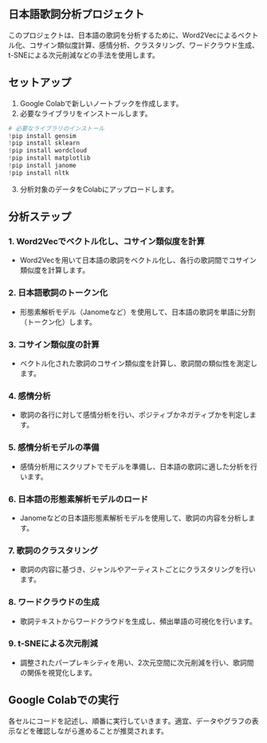 


## 日本語歌詞分析プロジェクト

このプロジェクトは、日本語の歌詞を分析するために、Word2Vecによるベクトル化、コサイン類似度計算、感情分析、クラスタリング、ワードクラウド生成、t-SNEによる次元削減などの手法を使用します。

## セットアップ

1. Google Colabで新しいノートブックを作成します。
2. 必要なライブラリをインストールします。

```python
# 必要なライブラリのインストール
!pip install gensim
!pip install sklearn
!pip install wordcloud
!pip install matplotlib
!pip install janome
!pip install nltk
```

3. 分析対象のデータをColabにアップロードします。

## 分析ステップ

### 1. Word2Vecでベクトル化し、コサイン類似度を計算
- Word2Vecを用いて日本語の歌詞をベクトル化し、各行の歌詞間でコサイン類似度を計算します。

### 2. 日本語歌詞のトークン化
- 形態素解析モデル（Janomeなど）を使用して、日本語の歌詞を単語に分割（トークン化）します。

### 3. コサイン類似度の計算
- ベクトル化された歌詞のコサイン類似度を計算し、歌詞間の類似性を測定します。

### 4. 感情分析
- 歌詞の各行に対して感情分析を行い、ポジティブかネガティブかを判定します。

### 5. 感情分析モデルの準備
- 感情分析用にスクリプトでモデルを準備し、日本語の歌詞に適した分析を行います。

### 6. 日本語の形態素解析モデルのロード
- Janomeなどの日本語形態素解析モデルを使用して、歌詞の内容を分析します。

### 7. 歌詞のクラスタリング
- 歌詞の内容に基づき、ジャンルやアーティストごとにクラスタリングを行います。

### 8. ワードクラウドの生成
- 歌詞テキストからワードクラウドを生成し、頻出単語の可視化を行います。

### 9. t-SNEによる次元削減
- 調整されたパープレキシティを用い、2次元空間に次元削減を行い、歌詞間の関係を視覚化します。

## Google Colabでの実行

各セルにコードを記述し、順番に実行していきます。適宜、データやグラフの表示などを確認しながら進めることが推奨されます。

